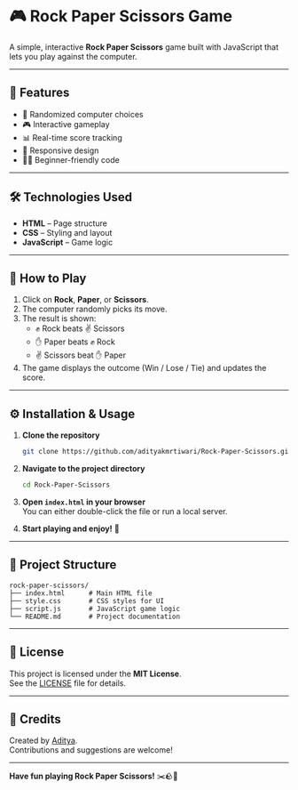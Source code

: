 # 🎮 Rock Paper Scissors Game

A simple, interactive **Rock Paper Scissors** game built with JavaScript that lets you play against the computer.

---

## 🚀 Features

- 🎲 Randomized computer choices  
- 🎮 Interactive gameplay  
- 📊 Real-time score tracking  
- 📱 Responsive design  
- 🧑‍💻 Beginner-friendly code  

---

## 🛠️ Technologies Used

- **HTML** – Page structure  
- **CSS** – Styling and layout  
- **JavaScript** – Game logic  

---

## 📜 How to Play

1. Click on **Rock**, **Paper**, or **Scissors**.
2. The computer randomly picks its move.
3. The result is shown:
   - ✊ Rock beats ✌️ Scissors  
   - ✋ Paper beats ✊ Rock  
   - ✌️ Scissors beat ✋ Paper
4. The game displays the outcome (Win / Lose / Tie) and updates the score.

---

## ⚙️ Installation & Usage

1. **Clone the repository**  
   ```bash
   git clone https://github.com/adityakmrtiwari/Rock-Paper-Scissors.git
   ```

2. **Navigate to the project directory**  
   ```bash
   cd Rock-Paper-Scissors
   ```

3. **Open `index.html` in your browser**  
   You can either double-click the file or run a local server.

4. **Start playing and enjoy!** 🎉

---

## 📁 Project Structure

```
rock-paper-scissors/
├── index.html      # Main HTML file
├── style.css       # CSS styles for UI
├── script.js       # JavaScript game logic
└── README.md       # Project documentation
```

---

## 📝 License

This project is licensed under the **MIT License**.  
See the [LICENSE](LICENSE) file for details.

---

## 🌟 Credits

Created by [Aditya](https://github.com/adityakmrtiwari).  
Contributions and suggestions are welcome!

---

**Have fun playing Rock Paper Scissors!** ✂️🪨📄
